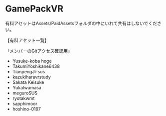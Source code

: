 # GamePackVR

有料アセットはAssets/PaidAssetsフォルダの中にいれて共有はしないでください。

【有料アセット一覧】

「メンバーのGitアクセス確認用」

- Yusuke-koba hoge
- TakumiYoshikane6438
- TianpengJi-sus
- kazukiharavrstudy
- Sakata Keisuke
- YukaIwamasa
- meguroSUS
- ryotakwmt
- sapphimoor
- hoshino-0197
